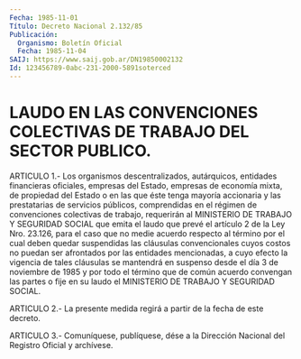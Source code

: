 ```yaml
---
Fecha: 1985-11-01
Título: Decreto Nacional 2.132/85
Publicación:
  Organismo: Boletín Oficial
  Fecha: 1985-11-04
SAIJ: https://www.saij.gob.ar/DN19850002132
Id: 123456789-0abc-231-2000-5891soterced
---
```

# LAUDO EN LAS CONVENCIONES COLECTIVAS DE TRABAJO DEL SECTOR PUBLICO.

<a id="1"></a>
ARTICULO    1.-    Los  organismos  descentralizados,  autárquicos, entidades financieras  oficiales,  empresas del Estado, empresas de economía mixta, de propiedad del Estado  o  en  las  que éste tenga mayoría  accionaria  y  las  prestatarias  de  servicios  públicos, comprendidas  en  el régimen de convenciones colectivas de trabajo, requerirán al MINISTERIO  DE  TRABAJO  Y SEGURIDAD SOCIAL que emita el laudo que prevé el artículo 2 de la Ley  Nro.  23.126,  para  el caso  que  no  medie  acuerdo respecto al término por el cual deben quedar suspendidas las  cláusulas  convencionales  cuyos  costos no puedan ser afrontados por las entidades mencionadas, a cuyo  efecto la  vigencia  de tales cláusulas se mantendrá en suspenso desde  el día 3 de noviembre  de  1985  y  por  todo  el término que de común acuerdo convengan las partes o fije en su laudo  el  MINISTERIO  DE TRABAJO Y SEGURIDAD SOCIAL.

<a id="2"></a>
ARTICULO  2.-  La  presente  medida  regirá a partir de la fecha de este decreto.

<a id="3"></a>
ARTICULO  3.- Comuníquese, publíquese, dése a la Dirección Nacional del Registro Oficial y archívese.